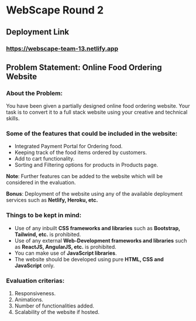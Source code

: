 # WebScape Round 2

## Deployment Link
### https://webscape-team-13.netlify.app

## Problem Statement: Online Food Ordering Website

### About the Problem:

You have been given a partially designed online food ordering website. Your task is to convert it to a full stack website using your creative and technical skills.


### Some of the features that could be included in the website:
* Integrated Payment Portal for Ordering food.
* Keeping track of the food items ordered by customers.
* Add to cart functionality.
* Sorting and Filtering options for products in Products page.

**Note**: Further features can be added to the website which will be considered in the evaluation.

**Bonus**: Deployment of the website using any of the available deployment services such as **Netlify, Heroku, etc.**

### Things to be kept in mind:
* Use of any inbuilt **CSS frameworks and libraries** such as **Bootstrap, Tailwind, etc.** is prohibited.
* Use of any external **Web-Development frameworks and libraries** such as **ReactJS, AngularJS, etc.** is prohibited.
* You can make use of **JavaScript libraries**.
* The website should be developed using pure **HTML, CSS and JavaScript** only.


### Evaluation criterias:
<ol>
  <li>Responsiveness.</li>
  <li>Animations.</li>
  <li>Number of functionalities added.</li>
  <li>Scalability of the website if hosted.</li>
</ol>
